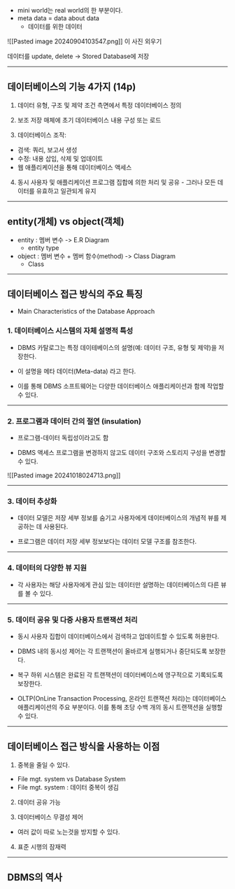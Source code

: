 - mini world는 real world의 한 부분이다.
- meta data = data about data
  - 데이터를 위한 데이터

![[Pasted image 20240904103547.png]]
이 사진 외우기

데이터를 update, delete -> Stored Database에 저장

---
## 데이터베이스의 기능 4가지 (14p)
1. 데이터 유형, 구조 및 제약 조건 측면에서 특정 데이터베이스 정의

2. 보조 저장 매체에 초기 데이터베이스 내용 구성 또는 로드

3. 데이터베이스 조작:
  - 검색: 쿼리, 보고서 생성
  - 수정: 내용 삽입, 삭제 및 업데이트
  - 웹 애플리케이션을 통해 데이터베이스 액세스

4. 동시 사용자 및 애플리케이션 프로그램 집합에 의한 처리 및 공유 - 그러나 모든 데이터를 유효하고 일관되게 유지
---
## entity(개체) vs object(객체)
- entity : 멤버 변수 -> E.R Diagram
  - entity type 
- object : 멤버 변수 + 멤버 함수(method) -> Class Diagram
  - Class  
---
## 데이터베이스 접근 방식의 주요 특징
- Main Characteristics of the Database Approach

### 1. 데이터베이스 시스템의 자체 설명적 특성
- DBMS 카탈로그는 특정 데이테베이스의 설명(예: 데이터 구조, 유형 및 제약)을 저장한다.

- 이 설명을 메타 데이터(Meta-data) 라고 한다.

- 이를 통해 DBMS 소프트웨어는 다양한 데이터베이스 애플리케이션과 함께 작업할 수 있다.

---
### 2. 프로그램과 데이터 간의 절연 (insulation)
- 프로그램-데이터 독립성이라고도 함

- DBMS 액세스 프로그램을 변경하지 않고도 데이터 구조와 스토리지 구성을 변경할 수 있다.

![[Pasted image 20241018024713.png]]

---
### 3. 데이터 추상화
- 데이터 모델은 저장 세부 정보를 숨기고 사용자에게 데이터베이스의 개념적 뷰를 제공하는 데 사용된다.

- 프로그램은 데이터 저장 세부 정보보다는 데이터 모델 구조를 참조한다.

---
### 4. 데이터의 다양한 뷰 지원
- 각 사용자는 해당 사용자에게 관심 있는 데이터만 설명하는 데이터베이스의 다른 뷰를 볼 수 있다.

---
### 5. 데이터 공유 및 다중 사용자 트랜잭션 처리
- 동시 사용자 집합이 데이터베이스에서 검색하고 업데이트할 수 있도록 허용한다.

- DBMS 내의 동시성 제어는 각 트랜잭션이 올바르게 실행되거나 중단되도록 보장한다.

- 복구 하위 시스템은 완료된 각 트랜잭션이 데이터베이스에 영구적으로 기록되도록 보장한다.

- OLTP(OnLine Transaction Processing, 온라인 트랜잭션 처리)는 데이터베이스 애플리케이션의 주요 부분이다. 이를 통해 초당 수백 개의 동시 트랜잭션을 실행할 수 있다.

---
## 데이터베이스 접근 방식을 사용하는 이점
1. 중복을 줄일 수 있다.
  - File mgt. system vs Database System
  - File mgt. system : 데이터 중복이 생김

2. 데이터 공유 가능 

3. 데이터베이스 무결성 제어
  - 여러 값이 따로 노는것을 방지할 수 있다.

4. 표준 시행의 잠재력
---
## DBMS의 역사
